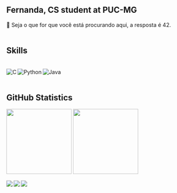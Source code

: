 ## Fernanda, CS student at PUC-MG
<div>
  🌌 Seja o que for que você está procurando aqui, a resposta é 42. 
</div>
<br />

 ## Skills
<div style="display: inline_block"><br>
  <img align="left" alt="C"  src="https://img.shields.io/badge/C-282c34?style=for-the-badge&logo=c&logoColor=white" />
  <img align="left" alt="Python"  src="https://img.shields.io/badge/Python-282c34?style=for-the-badge&logo=python&logoColor=white" />
  <img align="left" alt="Java"  src="https://img.shields.io/badge/Java-282c34?style=for-the-badge&logo=java&logoColor=white" />
</div>
<br />
<br />



 ## GitHub Statistics
<div>
  <a href="https://github.com/fernandamgomes?tab=repositories" target="_blank"><img height="170em" align="center" src="https://github-readme-stats.vercel.app/api?username=fernandamgomes&show_icons=true&include_all_commits=true&theme=onedark" /></a>
  <a href="https://github.com/fernandamgomes?tab=repositories" target="_blank"><img height="170em" align="center" src="https://github-readme-stats.vercel.app/api/top-langs/?username=fernandamgomes&layout=compact&theme=onedark" /></a>
</div>



<br />
<div style="display: inline_block">
  <a href = "mailto:fernandamendesgomes@gmail.com"><img src="https://img.shields.io/badge/-Gmail-91b975?style=for-the-badge&logo=gmail&logoColor=white" target="_blank"></a>
  <a href="[https://www.linkedin.com/in/fernanda-mendes-gomes/](https://www.linkedin.com/in/fernandamendesgomes/)" target="_blank"><img align="left" src="https://img.shields.io/badge/-LinkedIn-91b975?style=for-the-badge&logo=linkedin&logoColor=white" target="_blank"></a>
 <a href="https://www.instagram.com/fernandamendesg/" target="_blank"><img align="left" src="https://img.shields.io/badge/-Instagram-91b975?style=for-the-badge&logo=instagram&logoColor=white" target="_blank"></a>
</div>
